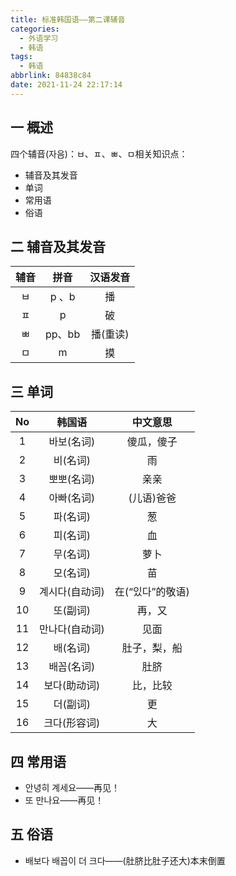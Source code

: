 ```yaml
---
title: 标准韩国语——第二课辅音
categories:
  - 外语学习
  - 韩语
tags:
  - 韩语
abbrlink: 84838c84
date: 2021-11-24 22:17:14
---
```

## 一 概述

四个辅音(자음)：ㅂ、ㅍ、ㅃ、ㅁ相关知识点：

* 辅音及其发音
* 单词
* 常用语
* 俗语

<!--more-->

## 二 辅音及其发音

| 辅音 |  拼音  | 汉语发音 |
| :--: | :----: | :------: |
|  ㅂ  | p 、b  |    播    |
|  ㅍ  |   p    |    破    |
|  ㅃ  | pp、bb | 播(重读) |
|  ㅁ  |   m    |    摸    |

## 三 单词

|  No  |     韩国语     |     中文意思     |
| :--: | :------------: | :--------------: |
|  1   |   바보(名词)   |    傻瓜，傻子    |
|  2   |    비(名词)    |        雨        |
|  3   |   뽀뽀(名词)   |       亲亲       |
|  4   |   아빠(名词)   |    (儿语)爸爸    |
|  5   |    파(名词)    |        葱        |
|  6   |    피(名词)    |        血        |
|  7   |    무(名词)    |       萝卜       |
|  8   |    모(名词)    |        苗        |
|  9   | 계시다(自动词) | 在(“있다”的敬语) |
|  10  |    또(副词)    |      再，又      |
|  11  | 만나다(自动词) |       见面       |
|  12  |    배(名词)    |   肚子，梨，船   |
|  13  |   배꼽(名词)   |       肚脐       |
|  14  |  보다(助动词)  |     比，比较     |
|  15  |    더(副词)    |        更        |
|  16  |  크다(形容词)  |        大        |

## 四 常用语

* 안녕히 계세요——再见！
* 또 만나요——再见！

## 五 俗语

* 배보다 배꼽이 더 크다——(肚脐比肚子还大)本末倒置